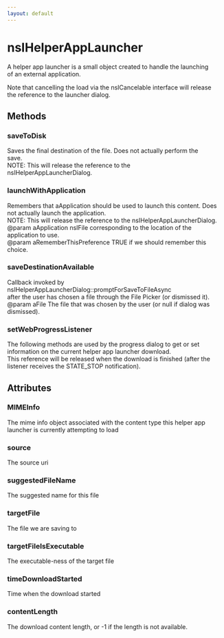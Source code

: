 ```yaml
---
layout: default
---
```


# nsIHelperAppLauncher #
  
A helper app launcher is a small object created to handle the launching  
of an external application.  
  
Note that cancelling the load via the nsICancelable interface will release  
the reference to the launcher dialog.  
  

## Methods ##

### saveToDisk ###
  
Saves the final destination of the file. Does not actually perform the  
save.  
NOTE: This will release the reference to the  
nsIHelperAppLauncherDialog.  
  

### launchWithApplication ###
  
Remembers that aApplication should be used to launch this content. Does  
not actually launch the application.  
NOTE: This will release the reference to the nsIHelperAppLauncherDialog.  
@param aApplication nsIFile corresponding to the location of the application to use.  
@param aRememberThisPreference TRUE if we should remember this choice.  
  

### saveDestinationAvailable ###
  
Callback invoked by nsIHelperAppLauncherDialog::promptForSaveToFileAsync  
after the user has chosen a file through the File Picker (or dismissed it).  
@param aFile The file that was chosen by the user (or null if dialog was dismissed).  
  

### setWebProgressListener ###
  
The following methods are used by the progress dialog to get or set  
information on the current helper app launcher download.  
This reference will be released when the download is finished (after the  
listener receives the STATE_STOP notification).  
  

## Attributes ##

### MIMEInfo ###
  
The mime info object associated with the content type this helper app  
launcher is currently attempting to load  
  

### source ###
  
The source uri  
  

### suggestedFileName ###
  
The suggested name for this file  
  

### targetFile ###
  
The file we are saving to  
  

### targetFileIsExecutable ###
  
The executable-ness of the target file  
  

### timeDownloadStarted ###
  
Time when the download started  
  

### contentLength ###
  
The download content length, or -1 if the length is not available.  
  
